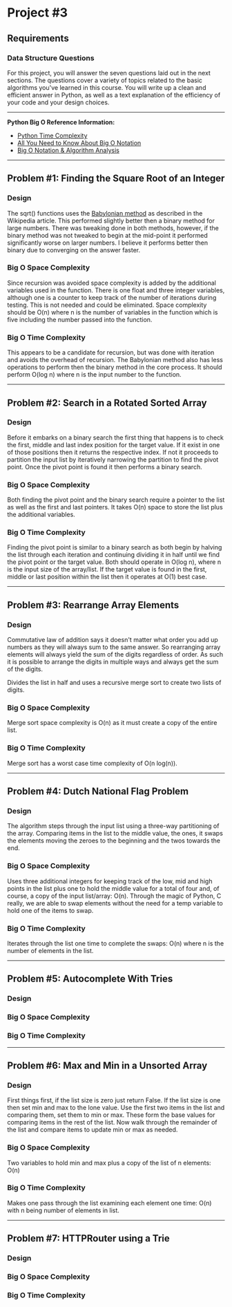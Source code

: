 # Project #3

## Requirements

### Data Structure Questions

For this project, you will answer the seven questions laid out in the next sections. The questions cover a variety of topics related to the basic algorithms you've learned in this course. You will write up a clean and efficient answer in Python, as well as a text explanation of the efficiency of your code and your design choices.


---

**Python Big O Reference Information:**

 - [Python Time Complexity](https://wiki.python.org/moin/TimeComplexity)
 - [All You Need to Know About Big O Notation](https://skerritt.blog/big-o/)
 - [Big O Notation & Algorithm Analysis](https://stackabuse.com/big-o-notation-and-algorithm-analysis-with-python-examples/)

---

## Problem #1: Finding the Square Root of an Integer

### Design
The sqrt() functions uses the [Babylonian method](https://en.wikipedia.org/wiki/Methods_of_computing_square_roots#Babylonian_method
) as described in the Wikipedia article. This performed slightly better then a binary method for large numbers. There was tweaking done in both methods, however, if the binary method was not tweaked to begin at the mid-point it performed significantly worse on larger numbers. I believe it performs better then binary due to converging on the answer faster.

### Big O Space Complexity
Since recursion was avoided space complexity is added by the additional variables used in the function. There is one float and three integer variables, although one is a counter to keep track of the number of iterations during testing. This is not needed and could be eliminated. Space complexity should be O(n) where n is the number of variables in the function which is five including the number passed into the function.

### Big O Time Complexity
This appears to be a candidate for recursion, but was done with iteration and avoids the overhead of recursion. The Babylonian method also has less operations to perform then the binary method in the core process. It should perform O(log n) where n is the input number to the function.

---
## Problem #2: Search in a Rotated Sorted Array

### Design
Before it embarks on a binary search the first thing that happens is to check the first, middle and last index position for the target value. If it exist in one of those positions then it returns the respective index. If not it proceeds to partition the input list by iteratively narrowing the partition to find the pivot point. Once the pivot point is found it then performs a binary search.

### Big O Space Complexity
Both finding the pivot point and the binary search require a pointer to the list as well as the first and last pointers. It takes O(n) space to store the list plus the additional variables.

### Big O Time Complexity
Finding the pivot point is similar to a binary search as both begin by halving the list through each iteration and continuing  dividing it in half until we find the pivot point or the target value. Both should operate in O(log n), where n is the input size of the array/list. If the target value is found in the first, middle or last position within the list then it operates at O(1) best case. 


---
## Problem #3: Rearrange Array Elements

### Design
Commutative law of addition says it doesn't matter what order you add up numbers as they will always sum to the same answer. So rearranging array elements will always yield the sum of the digits regardless of order. As such it is possible to arrange the digits in multiple ways and always get the sum of the digits.

Divides the list in half and uses a recursive merge sort to create two lists of digits. 

### Big O Space Complexity
Merge sort space complexity is O(n) as it must create a copy of the entire list.

### Big O Time Complexity
Merge sort has a worst case time complexity of O(n log(n)).

---
## Problem #4: Dutch National Flag Problem

### Design
The algorithm steps through the input list using a three-way partitioning of the array. Comparing items in the list to the middle value, the ones, it swaps the elements moving the zeroes to the beginning and the twos towards the end. 

### Big O Space Complexity
Uses three additional integers for keeping track of the low, mid and high points in the list plus one to hold the middle value for a total of four and, of course, a copy of the input list/array: O(n). Through the magic of Python, C really, we are able to swap elements without the need for a temp variable to hold one of the items to swap. 

### Big O Time Complexity
Iterates through the list one time to complete the swaps: O(n) where n is the number of elements in the list.

---
## Problem #5: Autocomplete With Tries

### Design

### Big O Space Complexity


### Big O Time Complexity


---
## Problem #6: Max and Min in a Unsorted Array

### Design
First things first, if the list size is zero just return False. If the list size is one then set min and max to the lone value. Use the first two items in the list and comparing them, set them to min or max. These form the base values for comparing items in the rest of the list. Now walk through the remainder of the list and compare items to update min or max as needed.

### Big O Space Complexity
Two variables to hold min and max plus a copy of the list of n elements: O(n)

### Big O Time Complexity
Makes one pass through the list examining each element one time: O(n) with n being number of elements in list.

---
## Problem #7: HTTPRouter using a Trie

### Design

### Big O Space Complexity


### Big O Time Complexity






